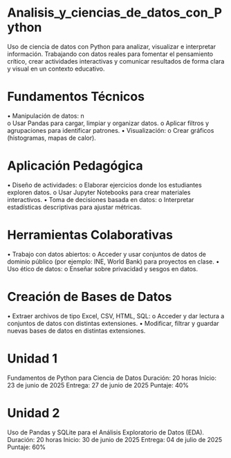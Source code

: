 # Analisis_y_ciencias_de_datos_con_Python
Uso de ciencia de datos con Python para analizar, visualizar e interpretar información. Trabajando con datos reales para fomentar el pensamiento crítico, crear actividades interactivas y comunicar resultados de forma clara y visual en un contexto educativo.

# Fundamentos Técnicos
  • Manipulación de datos: n\
    o Usar Pandas para cargar, limpiar y organizar datos.
    o Aplicar filtros y agrupaciones para identificar patrones.
  • Visualización:
    o Crear gráficos (histogramas, mapas de calor).

# Aplicación Pedagógica
  • Diseño de actividades:
    o Elaborar ejercicios donde los estudiantes exploren datos.
    o Usar Jupyter Notebooks para crear materiales interactivos.
  • Toma de decisiones basada en datos:
    o Interpretar estadísticas descriptivas para ajustar métricas.

# Herramientas Colaborativas
  • Trabajo con datos abiertos:
    o Acceder y usar conjuntos de datos de dominio público (por ejemplo: INE, World Bank) para proyectos en clase.
  • Uso ético de datos:
    o Enseñar sobre privacidad y sesgos en datos.

# Creación de Bases de Datos
  • Extraer archivos de tipo Excel, CSV, HTML, SQL:
    o Acceder y dar lectura a conjuntos de datos con distintas extensiones.
  • Modificar, filtrar y guardar nuevas bases de datos en distintas extensiones.

# Unidad 1
Fundamentos de Python para Ciencia de Datos
  Duración: 20 horas
  Inicio: 23 de junio de 2025
  Entrega: 27 de junio de 2025
  Puntaje: 40%

# Unidad 2
Uso de Pandas y SQLite para el Análisis Exploratorio de Datos (EDA).
  Duración: 20 horas
  Inicio: 30 de junio de 2025
  Entrega: 04 de julio de 2025
  Puntaje: 60%
